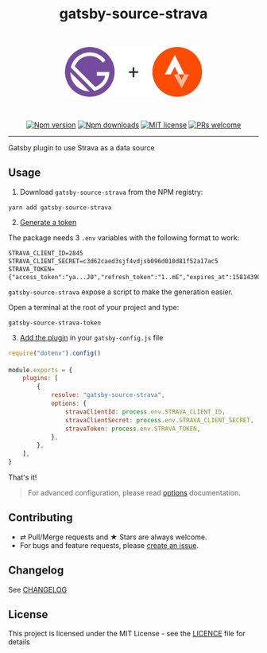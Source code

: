 <div align="center">
  <h1>gatsby-source-strava</h1>
  <br/>
  <p>
    <img src="./logo.png" alt="gatsby-source-strava" height="100px">
  </p>
  <br/>

[![Npm version][badge-npm]][npm]
[![Npm downloads][badge-npm-dl]][npm]
[![MIT license][badge-licence]](./LICENCE.md)
[![PRs welcome][badge-prs-welcome]](#contributing)

</div>

---

Gatsby plugin to use Strava as a data source

## Usage

1. Download `gatsby-source-strava` from the NPM registry:

```shell
yarn add gatsby-source-strava
```

2. [Generate a token](./docs/token.md)

The package needs 3 `.env` variables with the following format to work:

```dotenv
STRAVA_CLIENT_ID=2845
STRAVA_CLIENT_SECRET=c3d62caed3sjf4vdjsb096d010d81f52a17ac5
STRAVA_TOKEN={"access_token":"ya...J0","refresh_token":"1..mE","expires_at":1581439030,"expires_in":21600}
```

`gatsby-source-strava` expose a script to make the generation easier.

Open a terminal at the root of your project and type:

```shell
gatsby-source-strava-token
```

3. [Add the plugin](./docs/options.md) in your `gatsby-config.js` file

```js
require("dotenv").config()

module.exports = {
    plugins: [
        {
            resolve: "gatsby-source-strava",
            options: {
                stravaClientId: process.env.STRAVA_CLIENT_ID,
                stravaClientSecret: process.env.STRAVA_CLIENT_SECRET,
                stravaToken: process.env.STRAVA_TOKEN,
            },
        },
    ],
}
```

That's it!

> For advanced configuration, please read [options](./docs/options.md) documentation.

## Contributing

-   ⇄ Pull/Merge requests and ★ Stars are always welcome.
-   For bugs and feature requests, please [create an issue][github-issue].

## Changelog

See [CHANGELOG](./CHANGELOG.md)

## License

This project is licensed under the MIT License - see the
[LICENCE](./LICENCE.md) file for details

[badge-npm]: https://img.shields.io/npm/v/gatsby-source-strava.svg?style=flat-square
[badge-npm-dl]: https://img.shields.io/npm/dt/gatsby-source-strava.svg?style=flat-square
[badge-licence]: https://img.shields.io/badge/license-MIT-blue.svg?style=flat-square
[badge-prs-welcome]: https://img.shields.io/badge/PRs-welcome-brightgreen.svg?style=flat-square
[npm]: https://www.npmjs.org/package/gatsby-source-strava
[github-issue]: https://github.com/cedricdelpoux/gatsby-source-strava/issues/new
